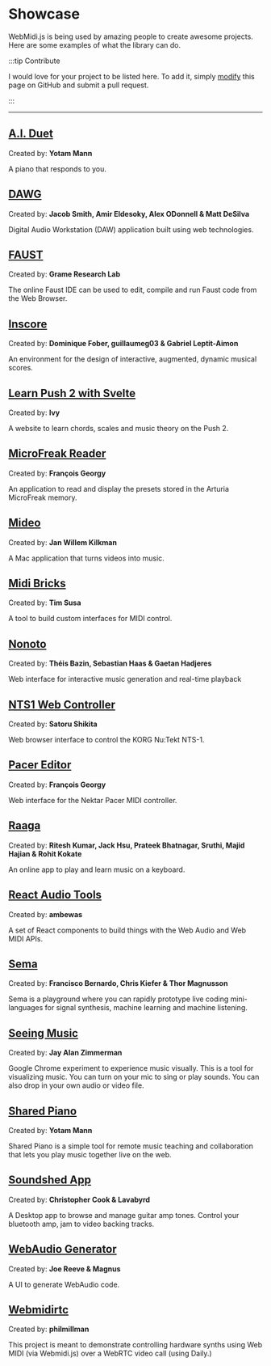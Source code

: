 # Showcase

WebMidi.js is being used by amazing people to create awesome projects. Here are some examples of 
what the library can do.

:::tip Contribute

I would love for your project to be listed here. To add it, simply
[modify](https://github.com/djipco/webmidi/edit/develop/website/src/pages/showcase/index.md) this
page on GitHub and submit a pull request.

:::

---
## [A.I. Duet](https://experiments.withgoogle.com/ai-duet)
Created by: **Yotam Mann**

A piano that responds to you.


## [DAWG](https://dawg.dev/)
Created by: **Jacob Smith, Amir Eldesoky, Alex ODonnell & Matt DeSilva**

Digital Audio Workstation (DAW) application built using web technologies.


## [FAUST](https://faust.grame.fr/)
Created by: **Grame Research Lab**

The online Faust IDE can be used to edit, compile and run Faust code from the Web Browser.


## [Inscore](https://inscore.grame.fr/)
Created by: **Dominique Fober, guillaumeg03 & Gabriel Leptit-Aimon**

An environment for the design of interactive, augmented, dynamic musical scores.


## [Learn Push 2 with Svelte](https://github.com/greyivy/learn-push2-with-svelte)
Created by: **Ivy**

A website to learn chords, scales and music theory on the Push 2.


## [MicroFreak Reader](https://studiocode.dev/doc/microfreak-reader/)
Created by: **François Georgy**

An application to read and display the presets stored in the Arturia MicroFreak memory.


## [Mideo](https://github.com/jwktje/mideo)
Created by: **Jan Willem Kilkman**

A Mac application that turns videos into music.


## [Midi Bricks](https://midi-bricks.timsusa.vercel.app/) 
Created by: **Tim Susa**

A tool to build custom interfaces for MIDI control.


## [Nonoto](https://github.com/SonyCSLParis/NONOTO)
Created by: **Théis Bazin, Sebastian Haas & Gaetan Hadjeres**

Web interface for interactive music generation and real-time playback


## [NTS1 Web Controller](https://directions4.github.io/nts1-web-controller/)
Created by: **Satoru Shikita**

Web browser interface to control the KORG Nu:Tekt NTS-1.


## [Pacer Editor](https://studiocode.dev/pacer-editor/#/)
Created by: **François Georgy**

Web interface for the Nektar Pacer MIDI controller.


## [Raaga](https://raaga.riteshkr.com/)
Created by: **Ritesh Kumar, Jack Hsu, Prateek Bhatnagar, Sruthi, Majid Hajian & Rohit Kokate**

An online app to play and learn music on a keyboard.


## [React Audio Tools](http://react-audio-tools.surge.sh/)
Created by: **ambewas**

A set of React components to build things with the Web Audio and Web MIDI APIs.


## [Sema](https://sema.codes/) <br>
Created by: **Francisco Bernardo, Chris Kiefer & Thor Magnusson**

Sema is a playground where you can rapidly prototype live coding mini-languages for signal
synthesis, machine learning and machine listening.


## [Seeing Music](https://experiments.withgoogle.com/seeing-music)
Created by: **Jay Alan Zimmerman**

Google Chrome experiment to experience music visually. This is a tool for visualizing music. You can turn on your mic to sing or play sounds. You can also drop in your own audio or video file.


## [Shared Piano](https://musiclab.chromeexperiments.com/Shared-Piano/)
Created by: **Yotam Mann**

Shared Piano is a simple tool for remote music teaching and collaboration that lets you play music 
together live on the web.


## [Soundshed App](https://soundshed.com/)
Created by: **Christopher Cook & Lavabyrd**

A Desktop app to browse and manage guitar amp tones. Control your bluetooth amp, jam to video backing tracks.


## [WebAudio Generator](https://webaudio.simmsreeve.com/)
Created by: **Joe Reeve & Magnus**

A UI to generate WebAudio code.


## [Webmidirtc](https://github.com/philmillman/webmidirtc)
Created by: **philmillman**

This project is meant to demonstrate controlling hardware synths using Web MIDI (via Webmidi.js) over a WebRTC video call (using Daily.)































